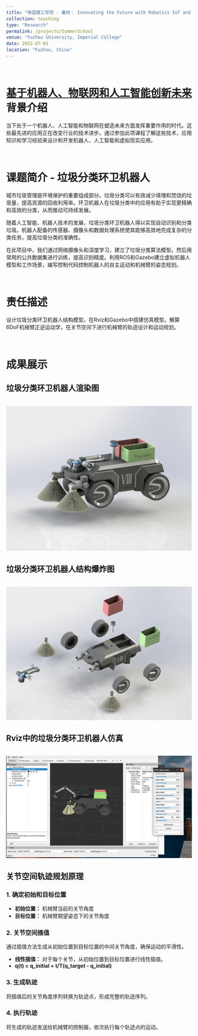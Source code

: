 ```yaml
---
title: "帝国理工学院 - 暑校： Innovating the Future with Robotics IoT and AI"
collection: teaching
type: "Research"
permalink: /projects/SummerSchool
venue: "Fuzhou University, Imperial College"
date: 2022-07-01
location: "Fuzhou, China"
---
```

<br>

# [基于机器人、物联网和人工智能创新未来](https://www.imperial.ac.uk/continuing-professional-development/short-courses/online-courses/masterclasses/future-with-robotics/) 背景介绍
当下处于一个机器人、人工智能和物联网在塑造未来方面发挥重要作用的时代。这些最先进的应用正在改变行业的技术进步。通过参加此项课程了解这些技术，应用知识和学习经验来设计和开发机器人、人工智能和虚拟现实应用。

<br>

# 课题简介 - 垃圾分类环卫机器人
城市垃圾管理是环境保护的重要组成部分。垃圾分类可以有效减少填埋和焚烧的垃圾量，提高资源的回收利用率。环卫机器人在垃圾分类中的应用有助于实现更精确和高效的分类，从而推动可持续发展。

随着人工智能、机器人技术的发展，垃圾分类环卫机器人得以实现自动识别和分类垃圾。机器人配备的传感器、摄像头和数据处理系统使其能够高效地完成复杂的分类任务，提高垃圾分类的准确性。

在此项目中，我们通过网络摄像头和深度学习，建立了垃圾分类算法模型。然后用常用的公共数据集进行训练，提高识别精度。利用ROS和Gazebo建立虚拟机器人模型和工作场景，编写控制代码控制机器人的自主运动和机械臂的姿态规划。

<br>

# 责任描述
设计垃圾分类环卫机器人结构模型。在Rviz和Gazebo中搭建仿真模型。解算6DoF机械臂正逆运动学，在关节空间下进行机械臂的轨迹设计和运动规划。

<br>

# 成果展示
## 垃圾分类环卫机器人渲染图
<br/><img src='/images/Project/SummerSchool/2.jpg'>

## 垃圾分类环卫机器人结构爆炸图
<br/><img src='/images/Project/SummerSchool/3.jpg'>

## Rviz中的垃圾分类环卫机器人仿真
<br/><img src='/images/Project/SummerSchool/1.jpg'>

## 关节空间轨迹规划原理
### 1. 确定初始和目标位置
- **初始位置：** 机械臂当前的关节角度
- **目标位置：** 机械臂期望姿态下的关节角度

### 2. 关节空间插值
通过插值方法生成从初始位置到目标位置的中间关节角度，确保运动的平滑性。
- **线性插值：** 
对于每个关节，从初始位置到目标位置进行线性插值。
-  **q(t) = q_initial + t/T(q_target - q_initial)** 

### 3. 生成轨迹
将插值后的关节角度序列转换为轨迹点，形成完整的轨迹序列。

### 4. 执行轨迹
将生成的轨迹发送给机械臂的控制器，依次执行每个轨迹点的运动。
